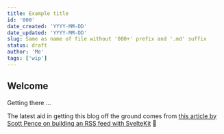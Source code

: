 ```yaml
---
title: Example title
id: '000'
date_created: 'YYYY-MM-DD'
date_updated: 'YYYY-MM-DD'
slug: Same as name of file without '000+' prefix and '.md' suffix
status: draft
author: 'Me'
tags: ['wip']
---
```


## Welcome

<p class="feedback:prose status:default bg:default:100 variant:bare emoji:default">Getting there ...</p>

The latest aid in getting this blog off the ground comes from [this article by Scott Pence on building an RSS feed with SvelteKit](https://scottspence.com/posts/make-an-rss-feed-with-sveltekit) 🐰
